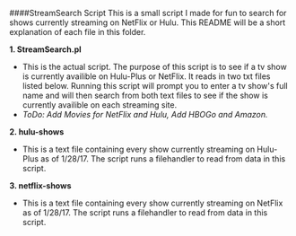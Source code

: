 ####StreamSearch Script
This is a small script I made for fun to search for shows currently streaming on NetFlix or Hulu. This README will be a short explanation of each file in this folder.

<b> 1. StreamSearch.pl </b>
  - This is the actual script. The purpose of this script is to see if a tv show is currently availible on Hulu-Plus or NetFlix. It reads in two txt files listed below. Running this script will prompt you to enter a tv show's full name and will then search from both text files to see if the show is currently availible on each streaming site.
   -  <i>ToDo: Add Movies for NetFlix and Hulu, Add HBOGo and Amazon.</i>
  
<b> 2. hulu-shows </b>
  - This is a text file containing every show currently streaming on Hulu-Plus as of 1/28/17. The script runs a filehandler to read from data in this script.

<b> 3. netflix-shows </b>
  - This is a text file containing every show currently streaming on NetFlix as of 1/28/17. The script runs a filehandler to read from data in this script.
  
